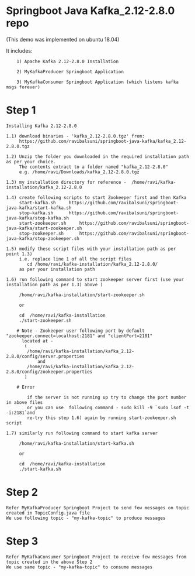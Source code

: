 # Springboot Java Kafka_2.12-2.8.0 repo  
(This demo was implemented on ubuntu 18.04)

It includes:

		1) Apache Kafka 2.12-2.8.0 Installation

		2) MyKafkaProducer Springboot Application 

		3) MyKafkaConsumer Springboot Application (which listens kafka msgs forever) 


# Step 1  

	Installing Kafka 2.12-2.8.0

	1.1) download binaries - 'kafka_2.12-2.8.0.tgz' from:
	     https://github.com/ravibalsuni/springboot-java-kafka/kafka_2.12-2.8.0.tgz

	1.2) Unzip the folder you downloaded in the required installation path as per your choice. 
	     The contents extract to a folder named "kafka_2.12-2.8.0"
	     e.g. /home/ravi/Downloads/kafka_2.12-2.8.0.tgz

	1.3) my installation directory for reference -  /home/ravi/kafka-installation/kafka_2.12-2.8.0

	1.4) create following scripts to start Zookeeper first and then Kafka
	     start-kafka.sh		https://github.com/ravibalsuni/springboot-java-kafka/start-kafka.sh
	     stop-kafka.sh		https://github.com/ravibalsuni/springboot-java-kafka/stop-kafka.sh
	     start-zookeeper.sh		https://github.com/ravibalsuni/springboot-java-kafka/start-zookeeper.sh
	     stop-zookeeper.sh		https://github.com/ravibalsuni/springboot-java-kafka/stop-zookeeper.sh

	1.5) modify these script files with your installation path as per point 1.3) 
	     i.e. replace line 1 of all the script files
	     	cd /home/ravi/kafka-installation/kafka_2.12-2.8.0/
	     as per your installation path

	1.6) run following command to start zookeeper server first (use your installation path as per 1.3) above )
		 
		 /home/ravi/kafka-installation/start-zookeeper.sh
		
		 or
		 
		 cd  /home/ravi/kafka-installation
		 ./start-zookeeper.sh

		# Note - Zookeeper user following port by default "zookeeper.connect=localhost:2181" and "clientPort=2181"
		  located at -
		   ( 
			/home/ravi/kafka-installation/kafka_2.12-2.8.0/config/server.properties
				and
			/home/ravi/kafka-installation/kafka_2.12-2.8.0/config/zookeeper.properties
		   )

		# Error
			
			if the server is not running up try to change the port number in above files
			or you can use 	following command - sudo kill -9 `sudo lsof -t -i:2181`and 
			re-try this step 1.6) again by running start-zookeeper.sh script
	
	1.7) similarly run following command to start kafka server

		 /home/ravi/kafka-installation/start-kafka.sh

		 or

		 cd  /home/ravi/kafka-installation
		 ./start-kafka.sh


# Step 2	
	Refer MyKafkaProducer Springboot Project to send few messages on topic created in TopicConfig.java file
	We use following topic - "my-kafka-topic" to produce messages 


# Step 3	
	Refer MyKafkaConsumer Springboot Project to receive few messages from topic created in the above Step 2 
	We use same topic - "my-kafka-topic" to consume messages 



